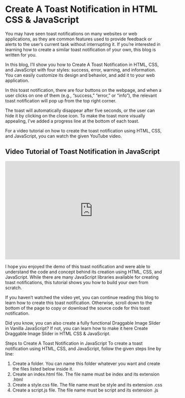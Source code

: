 # Create A Toast Notification in HTML CSS & JavaScript

You may have seen toast notifications on many websites or web applications, as they are common features used to provide feedback or alerts to the user’s current task without interrupting it. If you’re interested in learning how to create a similar toast notification of your own, this blog is written for you.

In this blog, I’ll show you how to Create A Toast Notification in HTML, CSS, and JavaScript with four styles: success, error, warning, and information. You can easily customize its design and behavior, and add it to your web application.

In this toast notification, there are four buttons on the webpage, and when a user clicks on one of them (e.g., “success,” “error,” or “info”), the relevant toast notification will pop up from the top right corner.

The toast will automatically disappear after five seconds, or the user can hide it by clicking on the close icon. To make the toast more visually appealing, I’ve added a progress line at the bottom of each toast.

For a video tutorial on how to create the toast notification using HTML, CSS, and JavaScript, you can watch the given YouTube video.

 ## Video Tutorial of Toast Notification in JavaScript
<iframe width="560" height="315" src="https://www.youtube.com/embed/BaakzvsR4UU" title="YouTube video player" frameborder="0" allow="accelerometer; autoplay; clipboard-write; encrypted-media; gyroscope; picture-in-picture; web-share" allowfullscreen></iframe>
 
I hope you enjoyed the demo of this toast notification and were able to understand the code and concept behind its creation using HTML, CSS, and JavaScript. While there are many JavaScript libraries available for creating toast notifications, this tutorial shows you how to build your own from scratch.

If you haven’t watched the video yet, you can continue reading this blog to learn how to create this toast notification. Otherwise, scroll down to the bottom of the page to copy or download the source code for this toast notification.

Did you know, you can also create a fully functional Draggable Image Slider in Vanilla JavaScript? If not, you can learn how to make it here Create Draggable Image Slider in HTML CSS & JavaScript.

Steps to Create A Toast Notification in JavaScript
To create a toast notification using HTML, CSS, and JavaScript, follow the given steps line by line:

1. Create a folder. You can name this folder whatever you want and create the files listed below inside it.
2. Create an index.html file. The file name must be index and its extension .html
3. Create a style.css file. The file name must be style and its extension .css
4. Create a script.js file. The file name must be script and its extension .js
